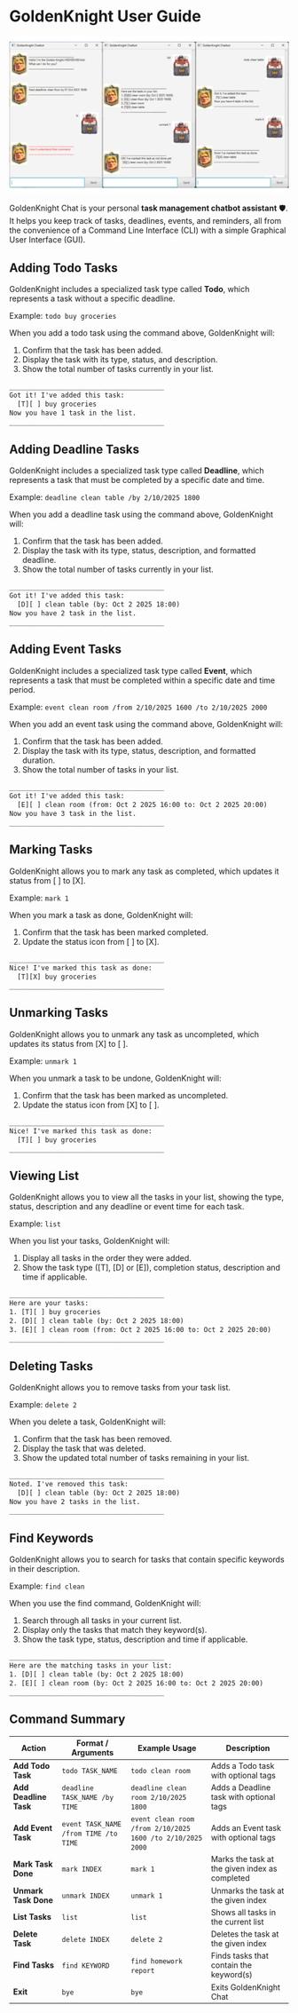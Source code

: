 # GoldenKnight User Guide

![GoldenKnight UI](Ui.png)

GoldenKnight Chat is your personal **task management chatbot assistant** 🛡️.  
It helps you keep track of tasks, deadlines, events, and reminders, all from the convenience of a 
Command Line Interface (CLI) with a simple Graphical User Interface (GUI).

## Adding Todo Tasks

GoldenKnight includes a specialized task type called **Todo**,
which represents a task without a specific deadline.

Example: `todo buy groceries`

When you add a todo task using the command above, GoldenKnight will:
1. Confirm that the task has been added.
2. Display the task with its type, status, and description.
3. Show the total number of tasks currently in your list.

```
_______________________________________
Got it! I've added this task:
  [T][ ] buy groceries
Now you have 1 task in the list.
_______________________________________
```


## Adding Deadline Tasks

GoldenKnight includes a specialized task type called **Deadline**, 
which represents a task that must be completed by a specific date and time.

Example: `deadline clean table /by 2/10/2025 1800`

When you add a deadline task using the command above, GoldenKnight will:
1. Confirm that the task has been added. 
2. Display the task with its type, status, description, and formatted deadline. 
3. Show the total number of tasks currently in your list.

```
_______________________________________
Got it! I've added this task:
  [D][ ] clean table (by: Oct 2 2025 18:00)
Now you have 2 task in the list.
_______________________________________
```

## Adding Event Tasks

GoldenKnight includes a specialized task type called **Event**,
which represents a task that must be completed within a specific date and time period.

Example: `event clean room /from 2/10/2025 1600 /to 2/10/2025 2000`

When you add an event task using the command above, GoldenKnight will:
1. Confirm that the task has been added.
2. Display the task with its type, status, description, and formatted duration.
3. Show the total number of tasks in your list.

```
_______________________________________
Got it! I've added this task:
  [E][ ] clean room (from: Oct 2 2025 16:00 to: Oct 2 2025 20:00)
Now you have 3 task in the list.
_______________________________________
```

## Marking Tasks

GoldenKnight allows you to mark any task as completed, which updates it status from [ ] to [X].

Example: `mark 1`

When you mark a task as done, GoldenKnight will:
1. Confirm that the task has been marked completed.
2. Update the status icon from [ ] to [X].

```
_______________________________________
Nice! I've marked this task as done:
  [T][X] buy groceries
_______________________________________
```

## Unmarking Tasks

GoldenKnight allows you to unmark any task as uncompleted, which updates its status from [X] to [ ].

Example: `unmark 1`

When you unmark a task to be undone, GoldenKnight will:
1. Confirm that the task has been marked as uncompleted.
2. Update the status icon from [X] to [ ].

```
_______________________________________
Nice! I've marked this task as done:
  [T][ ] buy groceries
_______________________________________
```

## Viewing List

GoldenKnight allows you to view all the tasks in your list, showing the type, status,
description and any deadline or event time for each task.

Example: `list`

When you list your tasks, GoldenKnight will:
1. Display all tasks in the order they were added.
2. Show the task type ([T], [D] or [E]), completion status, description and time if applicable.

```
_______________________________________
Here are your tasks:
1. [T][ ] buy groceries
2. [D][ ] clean table (by: Oct 2 2025 18:00)
3. [E][ ] clean room (from: Oct 2 2025 16:00 to: Oct 2 2025 20:00)
_______________________________________
```

## Deleting Tasks

GoldenKnight allows you to remove tasks from your task list.

Example: `delete 2`

When you delete a task, GoldenKnight will:
1. Confirm that the task has been removed.
2. Display the task that was deleted.
3. Show the updated total number of tasks remaining in your list.

```
_______________________________________
Noted. I've removed this task:
  [D][ ] clean table (by: Oct 2 2025 18:00)
Now you have 2 tasks in the list.
_______________________________________
```

## Find Keywords

GoldenKnight allows you to search for tasks that contain specific keywords in their description.

Example: `find clean`

When you use the find command, GoldenKnight will:
1. Search through all tasks in your current list.
2. Display only the tasks that match they keyword(s).
3. Show the task type, status, description and time if applicable.

```
_______________________________________
Here are the matching tasks in your list:
1. [D][ ] clean table (by: Oct 2 2025 18:00)
2. [E][ ] clean room (by: Oct 2 2025 16:00 to: Oct 2 2025 20:00)
_______________________________________
```

## Command Summary

| Action                | Format / Arguments                    | Example Usage                                              | Description                                    |
|-----------------------|---------------------------------------|------------------------------------------------------------|------------------------------------------------|
| **Add Todo Task**     | `todo TASK_NAME`                      | `todo clean room`                                          | Adds a Todo task with optional tags            |
| **Add Deadline Task** | `deadline TASK_NAME /by TIME`         | `deadline clean room 2/10/2025 1800`                       | Adds a Deadline task with optional tags        |
| **Add Event Task**    | `event TASK_NAME /from TIME /to TIME` | `event clean room /from 2/10/2025 1600 /to 2/10/2025 2000` | Adds an Event task with optional tags          |
| **Mark Task Done**    | `mark INDEX`                          | `mark 1`                                                   | Marks the task at the given index as completed |
| **Unmark Task Done**  | `unmark INDEX`                        | `unmark 1`                                                 | Unmarks the task at the given index            |
| **List Tasks**        | `list`                                | `list`                                                     | Shows all tasks in the current list            |
| **Delete Task**       | `delete INDEX`                        | `delete 2`                                                 | Deletes the task at the given index            |
| **Find Tasks**        | `find KEYWORD`                        | `find homework report`                                     | Finds tasks that contain the keyword(s)        |
| **Exit**              | `bye`                                 | `bye`                                                      | Exits GoldenKnight Chat                        |
